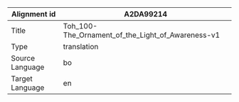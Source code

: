 |Alignment id | A2DA99214
| --- | --- 
|Title | Toh_100-The_Ornament_of_the_Light_of_Awareness-v1 
|Type | translation
|Source Language | bo
|Target Language | en